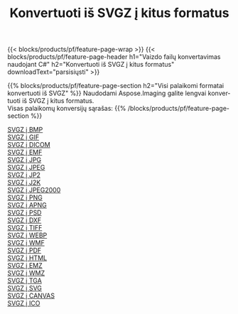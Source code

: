 ﻿---
title: Konvertuoti iš SVGZ į kitus formatus 
weight: 3920
url: /lt/java/conversion/from/svgz 
lang: lt
langdirlevel: 2
locales: zh-hans,ja,it,ru,de,es,fr,nl,id,lt,pl,pt,vi,tr,ko,zh-hant,ar,hi,th,sv,cs,uk,he
description: Naudodami Aspose.Imaging galite lengvai konvertuoti iš SVGZ į kitus formatus
---

{{< blocks/products/pf/feature-page-wrap >}}
{{< blocks/products/pf/feature-page-header h1="Vaizdo failų konvertavimas naudojant C#" h2="Konvertuoti iš SVGZ į kitus formatus" downloadText="parsisiųsti" >}}


{{% blocks/products/pf/feature-page-section  h2="Visi palaikomi formatai konvertuoti iš SVGZ" %}}
Naudodami Aspose.Imaging galite lengvai konvertuoti iš SVGZ į kitus formatus.
<br/>
Visas palaikomų konversijų sąrašas:
{{% /blocks/products/pf/feature-page-section %}}
<div class="container-fluid productfamilypage bg-gray">
    <div class="convertypes bg-gray agp-content section">
        <div class="container">
		<div class="row other-converters">
		    <div class='col-md-2 other-converter remove-lp remove-rp'><a href="/imaging/lt/java/conversion/svgz-to-bmp" >SVGZ į BMP</a></div><div class='col-md-2 other-converter remove-lp remove-rp'><a href="/imaging/lt/java/conversion/svgz-to-gif" >SVGZ į GIF</a></div><div class='col-md-2 other-converter remove-lp remove-rp'><a href="/imaging/lt/java/conversion/svgz-to-dicom" >SVGZ į DICOM</a></div><div class='col-md-2 other-converter remove-lp remove-rp'><a href="/imaging/lt/java/conversion/svgz-to-emf" >SVGZ į EMF</a></div><div class='col-md-2 other-converter remove-lp remove-rp'><a href="/imaging/lt/java/conversion/svgz-to-jpg" >SVGZ į JPG</a></div><div class='col-md-2 other-converter remove-lp remove-rp'><a href="/imaging/lt/java/conversion/svgz-to-jpeg" >SVGZ į JPEG</a></div><div class='col-md-2 other-converter remove-lp remove-rp'><a href="/imaging/lt/java/conversion/svgz-to-jp2" >SVGZ į JP2</a></div><div class='col-md-2 other-converter remove-lp remove-rp'><a href="/imaging/lt/java/conversion/svgz-to-j2k" >SVGZ į J2K</a></div><div class='col-md-2 other-converter remove-lp remove-rp'><a href="/imaging/lt/java/conversion/svgz-to-jpeg2000" >SVGZ į JPEG2000</a></div><div class='col-md-2 other-converter remove-lp remove-rp'><a href="/imaging/lt/java/conversion/svgz-to-png" >SVGZ į PNG</a></div><div class='col-md-2 other-converter remove-lp remove-rp'><a href="/imaging/lt/java/conversion/svgz-to-apng" >SVGZ į APNG</a></div><div class='col-md-2 other-converter remove-lp remove-rp'><a href="/imaging/lt/java/conversion/svgz-to-psd" >SVGZ į PSD</a></div><div class='col-md-2 other-converter remove-lp remove-rp'><a href="/imaging/lt/java/conversion/svgz-to-dxf" >SVGZ į DXF</a></div><div class='col-md-2 other-converter remove-lp remove-rp'><a href="/imaging/lt/java/conversion/svgz-to-tiff" >SVGZ į TIFF</a></div><div class='col-md-2 other-converter remove-lp remove-rp'><a href="/imaging/lt/java/conversion/svgz-to-webp" >SVGZ į WEBP</a></div><div class='col-md-2 other-converter remove-lp remove-rp'><a href="/imaging/lt/java/conversion/svgz-to-wmf" >SVGZ į WMF</a></div><div class='col-md-2 other-converter remove-lp remove-rp'><a href="/imaging/lt/java/conversion/svgz-to-pdf" >SVGZ į PDF</a></div><div class='col-md-2 other-converter remove-lp remove-rp'><a href="/imaging/lt/java/conversion/svgz-to-html" >SVGZ į HTML</a></div><div class='col-md-2 other-converter remove-lp remove-rp'><a href="/imaging/lt/java/conversion/svgz-to-emz" >SVGZ į EMZ</a></div><div class='col-md-2 other-converter remove-lp remove-rp'><a href="/imaging/lt/java/conversion/svgz-to-wmz" >SVGZ į WMZ</a></div><div class='col-md-2 other-converter remove-lp remove-rp'><a href="/imaging/lt/java/conversion/svgz-to-tga" >SVGZ į TGA</a></div><div class='col-md-2 other-converter remove-lp remove-rp'><a href="/imaging/lt/java/conversion/svgz-to-svg" >SVGZ į SVG</a></div><div class='col-md-2 other-converter remove-lp remove-rp'><a href="/imaging/lt/java/conversion/svgz-to-canvas" >SVGZ į CANVAS</a></div><div class='col-md-2 other-converter remove-lp remove-rp'><a href="/imaging/lt/java/conversion/svgz-to-ico" >SVGZ į ICO</a></div>
                </div>
        </div>
    </div>
</div>
<br/>

